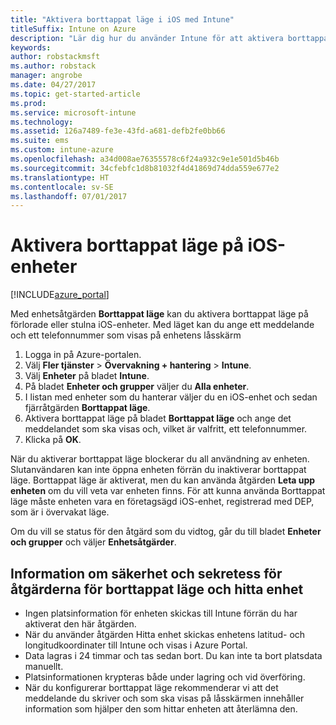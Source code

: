 ```yaml
---
title: "Aktivera borttappat läge i iOS med Intune"
titleSuffix: Intune on Azure
description: "Lär dig hur du använder Intune för att aktivera borttappat läge på förlorade eller stulna iOS-enheter.\""
keywords: 
author: robstackmsft
ms.author: robstack
manager: angrobe
ms.date: 04/27/2017
ms.topic: get-started-article
ms.prod: 
ms.service: microsoft-intune
ms.technology: 
ms.assetid: 126a7489-fe3e-43fd-a681-defb2fe0bb66
ms.suite: ems
ms.custom: intune-azure
ms.openlocfilehash: a34d008ae76355578c6f24a932c9e1e501d5b46b
ms.sourcegitcommit: 34cfebfc1d8b81032f4d41869d74dda559e677e2
ms.translationtype: HT
ms.contentlocale: sv-SE
ms.lasthandoff: 07/01/2017
---
```

# <a name="activate-lost-mode-on-ios-devices"></a>Aktivera borttappat läge på iOS-enheter


[!INCLUDE[azure_portal](./includes/azure_portal.md)]

Med enhetsåtgärden **Borttappat läge** kan du aktivera borttappat läge på förlorade eller stulna iOS-enheter. Med läget kan du ange ett meddelande och ett telefonnummer som visas på enhetens låsskärm

1. Logga in på Azure-portalen.
2. Välj **Fler tjänster** > **Övervakning + hantering** > **Intune**.
3. Välj **Enheter** på bladet **Intune**.
4. På bladet **Enheter och grupper** väljer du **Alla enheter**.
5. I listan med enheter som du hanterar väljer du en iOS-enhet och sedan fjärråtgärden **Borttappat läge**.
6. Aktivera borttappat läge på bladet **Borttappat läge** och ange det meddelandet som ska visas och, vilket är valfritt, ett telefonnummer.
7. Klicka på **OK**.

När du aktiverar borttappat läge blockerar du all användning av enheten. Slutanvändaren kan inte öppna enheten förrän du inaktiverar borttappat läge. Borttappat läge är aktiverat, men du kan använda åtgärden **Leta upp enheten** om du vill veta var enheten finns.
För att kunna använda Borttappat läge måste enheten vara en företagsägd iOS-enhet, registrerad med DEP, som är i övervakat läge.

Om du vill se status för den åtgärd som du vidtog, går du till bladet **Enheter och grupper** och väljer **Enhetsåtgärder**.

## <a name="security-and-privacy-information-for-the-lost-mode-and-locate-device-actions"></a>Information om säkerhet och sekretess för åtgärderna för borttappat läge och hitta enhet
- Ingen platsinformation för enheten skickas till Intune förrän du har aktiverat den här åtgärden.
- När du använder åtgärden Hitta enhet skickas enhetens latitud- och longitudkoordinater till Intune och visas i Azure Portal.
- Data lagras i 24 timmar och tas sedan bort. Du kan inte ta bort platsdata manuellt.
- Platsinformationen krypteras både under lagring och vid överföring.
- När du konfigurerar borttappat läge rekommenderar vi att det meddelande du skriver och som ska visas på låsskärmen innehåller information som hjälper den som hittar enheten att återlämna den.

